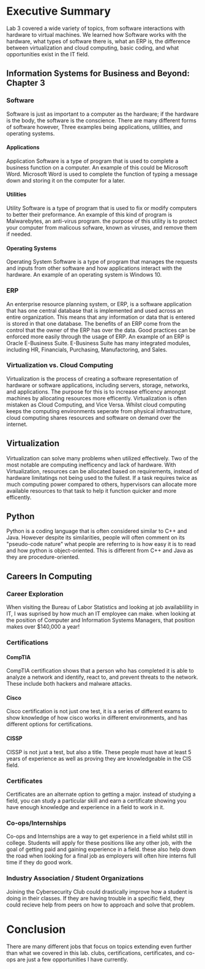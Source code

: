 # Executive Summary
Lab 3 covered a wide variety of topics, from software interactions with hardware to virtual machines. We learned how Software works with the hardware, what types of software there is, what an ERP is, the difference between virtualization and cloud computing, basic coding, and what opportunities exist in the IT field.
## Information Systems for Business and Beyond: Chapter 3 
### Software
Software is just as important to a computer as the hardware; if the hardware is the body, the software is the conscience. There are many different forms of software however, Three examples being applications, utilities, and operating systems.
#### Applications
Application Software is a type of program that is used to complete a business function on a computer. An example of this could be Microsoft Word. Microsoft Word is used to complete the function of typing a message down and storing it on the computer for a later.

#### Utilities
Utility Software is a type of program that is used to fix or modify computers to better their preformance. An example of this kind of program is Malwarebytes, an anti-virus program. the purpose of this utility is to protect your computer from malicous sofware, known as viruses, and remove them if needed.

#### Operating Systems
Operating System Software is a type of program that manages the requests and inputs from other software and how  applications interact with the hardware. An example of an operating system is Windows 10.

### ERP
An enterprise resource planning system, or ERP, is a software application that has one central database that is implemented and used across an entire organization. This means that any information or data that is entered is stored in that one database. The benefits of an ERP come from the control that the owner of the ERP has over the data. Good practices can be enforced more easily through the usage of ERP.
An example of an ERP is Oracle E-Business Suite. E-Business Suite has many integrated modules, including HR, Financials, Purchasing, Manufactoring, and Sales.

### Virtualization vs. Cloud Computing
Virtualization is the process of creating a software representation of hardware or software applications, including servers, storage, networks, and applications. The purpose for this is to increase efficency amongst machines by allocating resources more efficently.
Virtualization is often mistaken as Cloud Computing, and Vice Versa. Whilst cloud computing keeps the computing environments seperate from physical infrastructure, cloud computing shares resources and software on demand over the internet.

## Virtualization
Virtualization can solve many problems when utilized effectively. Two of the most notable are computing inefficency and lack of hardware. With Virtualization, resources can be allocated based on requirements, instead of hardware limitatings not being used to the fullest. If a task requires twice as much computing power compared to others, hypervisors can allocate more available resources to that task to help it function quicker and more efficently.
## Python
Python is a coding language that is often considered similar to C++ and Java. However despite its similarities, people will often comment on its "pseudo-code nature" what people are referring to is how easy it is to read and how python is object-oriented. This is different from C++ and Java as they are procedure-oriented.
## Careers In Computing
### Career Exploration
When visiting the Bureau of Labor Statistics and looking at job availablility in IT, I was suprised by how much an IT employee can make. when looking at the position of Computer and Information Systems Managers, that position makes over $140,000 a year!
### Certifications
#### CompTIA
CompTIA certification shows that a person who has completed it is able to analyze a network and identify, react to, and prevent threats to the network. These include both hackers and malware attacks.
#### Cisco
Cisco certification is not just one test, it is a series of different exams to show knowledge of how cisco works in different environments, and has different options for certifications.
#### CISSP
CISSP is not just a test, but also a title. These people must have at least 5 years of experience as well as proving they are knowledgeable in the CIS field.
### Certificates
Certificates are an alternate option to getting a major. instead of studying a field, you can study a particular skill and earn a certificate showing you have enough knowledge and experience in a field to work in it.
### Co-ops/Internships
Co-ops and Internships are a way to get experience in a field whilst still in college. Students will apply for these positions like any other job, with the goal of getting paid and gaining experience in a field. these also help down the road when looking for a final job as employers will often hire interns full time if they do good work.

### Industry Association / Student Organizations
Joining the Cybersecurity Club could drastically improve how a student is doing in their classes. If they are having trouble in a specific field, they could recieve help from peers on how to approach and solve that problem.
# Conclusion
There are many different jobs that focus on topics extending even further than what we covered in this lab. clubs, certifications, certificates, and co-ops are just a few opportunities I have currently.

